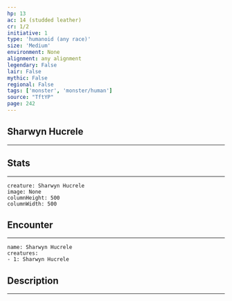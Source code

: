 ```yaml
---
hp: 13
ac: 14 (studded leather)
cr: 1/2
initiative: 1
type: 'humanoid (any race)'    
size: 'Medium'
environment: None
alignment: any alignment
legendary: False
lair: False
mythic: False
regional: False
tags: ['monster', 'monster/human']
source: "TftYP"
page: 242
---
```


## Sharwyn Hucrele
---



## Stats
---

```statblock
creature: Sharwyn Hucrele
image: None
columnHeight: 500
columnWidth: 500
```

## Encounter
---

```encounter-table
name: Sharwyn Hucrele
creatures:
- 1: Sharwyn Hucrele
```

## Description
---





